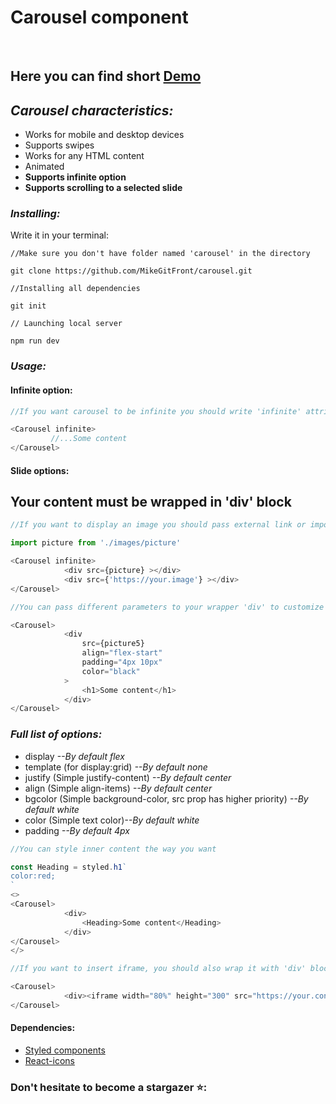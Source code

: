 <h1>Carousel component</h1>
<br>

<h2>Here you can find short <a href="https://imgur.com/a/HIG1fyr">Demo</a></h2> 

<h2><i>Carousel characteristics:</i></h2>
 <ul>
  <li>Works for mobile and desktop devices</li>
  <li>Supports swipes</li>
  <li>Works for any HTML content</li>
  <li>Animated</li>
  <li><b>Supports infinite option</b></li>
  <li><b>Supports scrolling to a selected slide</b></li>
</ul>

<h3><i>Installing:</i></h3>
Write it in your terminal: 

```terminal
//Make sure you don't have folder named 'carousel' in the directory

git clone https://github.com/MikeGitFront/carousel.git
```

```terminal
//Installing all dependencies

git init
```

```terminal
// Launching local server

npm run dev
```

<h3><i>Usage:</i></h3>

<h4>Infinite option:</h4>

```javascript
//If you want carousel to be infinite you should write 'infinite' attribute inside the Carousel tag

<Carousel infinite>
         //...Some content
</Carousel>
```
<h4>Slide options:</h4>
<h2>Your content must be wrapped in 'div' block</h2>

```javascript
//If you want to display an image you should pass external link or imported image inside 'src' attribute

import picture from './images/picture'

<Carousel infinite>
            <div src={picture} ></div>
            <div src={'https://your.image'} ></div>
</Carousel>
```



```javascript
//You can pass different parameters to your wrapper 'div' to customize it, by the way, parameters are optional

<Carousel>
            <div
                src={picture5}
                align="flex-start"
                padding="4px 10px"
                color="black"
            >
                <h1>Some content</h1>
            </div>
</Carousel>
```

<h3><i>Full list of options:</i></h3>

<ul>
 <li>display <i>--By default flex</i></li>
 <li>template (for display:grid) <i>--By default none</i></li>
 <li>justify (Simple justify-content) <i>--By default center</i></li>
 <li>align (Simple align-items) <i>--By default center</i></li>
 <li>bgcolor (Simple background-color, src prop has higher priority) <i>--By default white</i></li>
 <li>color (Simple text color)<i>--By default white</i></li>
 <li>padding <i>--By default 4px</i></li>
</ul>

```javascript
//You can style inner content the way you want

const Heading = styled.h1`
color:red;
`
<>
<Carousel>
            <div>
                <Heading>Some content</Heading>
            </div>
</Carousel>
</>
```

```javascript
//If you want to insert iframe, you should also wrap it with 'div' block

<Carousel>
            <div><iframe width="80%" height="300" src="https://your.content"></iframe></div>
</Carousel>
```

<h4>Dependencies:</h4>
<ul>
 <li><a href="https://styled-components.com/">Styled components</a></li>
 <li><a href="https://react-icons.github.io/react-icons/" >React-icons</a></li>
</ul>

<h3>Don't hesitate to become a stargazer ⭐:</h3>

